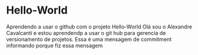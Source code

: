 # Hello-World
Aprendendo a usar o github com o projeto Hello-World
Olá sou o Alexandre Cavalcanti e estou aprendendp a usar o git  hub para gerencia de versionamento de projetos.
Essa é uma mensagem de commitment informando porque fiz essa mensagem
